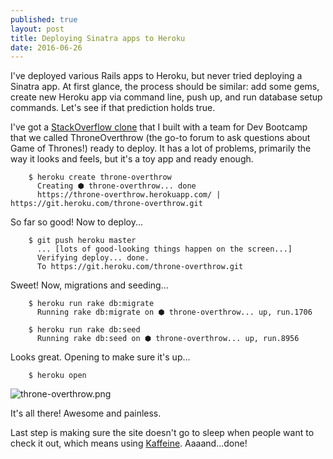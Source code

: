 ```yaml
---
published: true
layout: post
title: Deploying Sinatra apps to Heroku
date: 2016-06-26
---
```

I've deployed various Rails apps to Heroku, but never tried deploying a Sinatra app. At first glance, the process should be similar: add some gems, create new Heroku app via command line, push up, and run database setup commands. Let's see if that prediction holds true.

I've got a [StackOverflow clone](https://github.com/mindplace/throne-overthrow) that I built with a team for Dev Bootcamp that we called ThroneOverthrow (the go-to forum to ask questions about Game of Thrones!) ready to deploy. It has a lot of problems, primarily the way it looks and feels, but it's a toy app and ready enough. 

```
	$ heroku create throne-overthrow
      Creating ⬢ throne-overthrow... done
	  https://throne-overthrow.herokuapp.com/ | https://git.heroku.com/throne-overthrow.git
```

So far so good! Now to deploy...

```
	$ git push heroku master
      ... [lots of good-looking things happen on the screen...]
      Verifying deploy... done.
      To https://git.heroku.com/throne-overthrow.git
```

Sweet! Now, migrations and seeding...

```
	$ heroku run rake db:migrate
      Running rake db:migrate on ⬢ throne-overthrow... up, run.1706
      
    $ heroku run rake db:seed
	  Running rake db:seed on ⬢ throne-overthrow... up, run.8956	
```

Looks great. Opening to make sure it's up...

```
	$ heroku open
```

![throne-overthrow.png]({{site.baseurl}}/_posts/throne-overthrow.png)

It's all there! Awesome and painless.

Last step is making sure the site doesn't go to sleep when people want to check it out, which means using [Kaffeine](http://kaffeine.herokuapp.com/). Aaaand...done!
